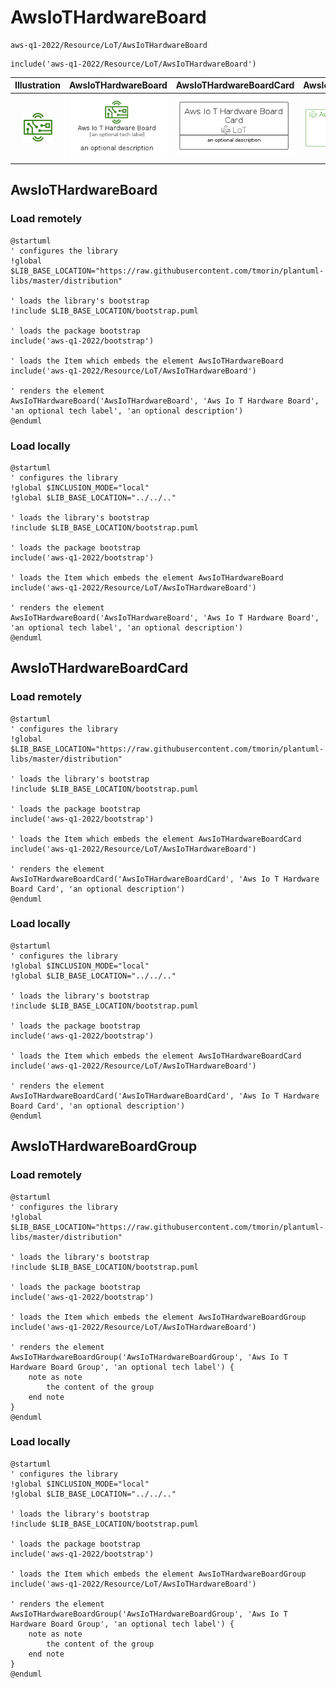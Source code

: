 # AwsIoTHardwareBoard


```text
aws-q1-2022/Resource/LoT/AwsIoTHardwareBoard
```

```text
include('aws-q1-2022/Resource/LoT/AwsIoTHardwareBoard')
```



| Illustration | AwsIoTHardwareBoard | AwsIoTHardwareBoardCard | AwsIoTHardwareBoardGroup |
| :---: | :---: | :---: | :---: |
| ![illustration for Illustration](../../../aws-q1-2022/Resource/LoT/AwsIoTHardwareBoard.png) | ![illustration for AwsIoTHardwareBoard](../../../aws-q1-2022/Resource/LoT/AwsIoTHardwareBoard.Local.png) | ![illustration for AwsIoTHardwareBoardCard](../../../aws-q1-2022/Resource/LoT/AwsIoTHardwareBoardCard.Local.png) | ![illustration for AwsIoTHardwareBoardGroup](../../../aws-q1-2022/Resource/LoT/AwsIoTHardwareBoardGroup.Local.png) |




## AwsIoTHardwareBoard

### Load remotely
```plantuml
@startuml
' configures the library
!global $LIB_BASE_LOCATION="https://raw.githubusercontent.com/tmorin/plantuml-libs/master/distribution"

' loads the library's bootstrap
!include $LIB_BASE_LOCATION/bootstrap.puml

' loads the package bootstrap
include('aws-q1-2022/bootstrap')

' loads the Item which embeds the element AwsIoTHardwareBoard
include('aws-q1-2022/Resource/LoT/AwsIoTHardwareBoard')

' renders the element
AwsIoTHardwareBoard('AwsIoTHardwareBoard', 'Aws Io T Hardware Board', 'an optional tech label', 'an optional description')
@enduml
```

### Load locally
```plantuml
@startuml
' configures the library
!global $INCLUSION_MODE="local"
!global $LIB_BASE_LOCATION="../../.."

' loads the library's bootstrap
!include $LIB_BASE_LOCATION/bootstrap.puml

' loads the package bootstrap
include('aws-q1-2022/bootstrap')

' loads the Item which embeds the element AwsIoTHardwareBoard
include('aws-q1-2022/Resource/LoT/AwsIoTHardwareBoard')

' renders the element
AwsIoTHardwareBoard('AwsIoTHardwareBoard', 'Aws Io T Hardware Board', 'an optional tech label', 'an optional description')
@enduml
```

## AwsIoTHardwareBoardCard

### Load remotely
```plantuml
@startuml
' configures the library
!global $LIB_BASE_LOCATION="https://raw.githubusercontent.com/tmorin/plantuml-libs/master/distribution"

' loads the library's bootstrap
!include $LIB_BASE_LOCATION/bootstrap.puml

' loads the package bootstrap
include('aws-q1-2022/bootstrap')

' loads the Item which embeds the element AwsIoTHardwareBoardCard
include('aws-q1-2022/Resource/LoT/AwsIoTHardwareBoard')

' renders the element
AwsIoTHardwareBoardCard('AwsIoTHardwareBoardCard', 'Aws Io T Hardware Board Card', 'an optional description')
@enduml
```

### Load locally
```plantuml
@startuml
' configures the library
!global $INCLUSION_MODE="local"
!global $LIB_BASE_LOCATION="../../.."

' loads the library's bootstrap
!include $LIB_BASE_LOCATION/bootstrap.puml

' loads the package bootstrap
include('aws-q1-2022/bootstrap')

' loads the Item which embeds the element AwsIoTHardwareBoardCard
include('aws-q1-2022/Resource/LoT/AwsIoTHardwareBoard')

' renders the element
AwsIoTHardwareBoardCard('AwsIoTHardwareBoardCard', 'Aws Io T Hardware Board Card', 'an optional description')
@enduml
```

## AwsIoTHardwareBoardGroup

### Load remotely
```plantuml
@startuml
' configures the library
!global $LIB_BASE_LOCATION="https://raw.githubusercontent.com/tmorin/plantuml-libs/master/distribution"

' loads the library's bootstrap
!include $LIB_BASE_LOCATION/bootstrap.puml

' loads the package bootstrap
include('aws-q1-2022/bootstrap')

' loads the Item which embeds the element AwsIoTHardwareBoardGroup
include('aws-q1-2022/Resource/LoT/AwsIoTHardwareBoard')

' renders the element
AwsIoTHardwareBoardGroup('AwsIoTHardwareBoardGroup', 'Aws Io T Hardware Board Group', 'an optional tech label') {
    note as note
        the content of the group
    end note
}
@enduml
```

### Load locally
```plantuml
@startuml
' configures the library
!global $INCLUSION_MODE="local"
!global $LIB_BASE_LOCATION="../../.."

' loads the library's bootstrap
!include $LIB_BASE_LOCATION/bootstrap.puml

' loads the package bootstrap
include('aws-q1-2022/bootstrap')

' loads the Item which embeds the element AwsIoTHardwareBoardGroup
include('aws-q1-2022/Resource/LoT/AwsIoTHardwareBoard')

' renders the element
AwsIoTHardwareBoardGroup('AwsIoTHardwareBoardGroup', 'Aws Io T Hardware Board Group', 'an optional tech label') {
    note as note
        the content of the group
    end note
}
@enduml
```

